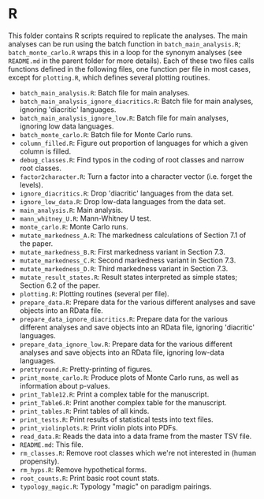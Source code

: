 # R

This folder contains R scripts required to replicate the analyses. The main analyses can be run using the batch function in `batch_main_analysis.R`; `batch_monte_carlo.R` wraps this in a loop for the synonym analyses (see `README.md` in the parent folder for more details). Each of these two files calls functions defined in the following files, one function per file in most cases, except for `plotting.R`, which defines several plotting routines.

* `batch_main_analysis.R`: Batch file for main analyses.
* `batch_main_analysis_ignore_diacritics.R`: Batch file for main analyses, ignoring 'diacritic' languages.
* `batch_main_analysis_ignore_low.R`: Batch file for main analyses, ignoring low data languages.
* `batch_monte_carlo.R`: Batch file for Monte Carlo runs.
* `column_filled.R`: Figure out proportion of languages for which a given column is filled.
* `debug_classes.R`: Find typos in the coding of root classes and narrow root classes.
* `factor2character.R`: Turn a factor into a character vector (i.e. forget the levels).
* `ignore_diacritics.R`: Drop 'diacritic' languages from the data set.
* `ignore_low_data.R`: Drop low-data languages from the data set.
* `main_analysis.R`: Main analysis.
* `mann_whitney_U.R`: Mann-Whitney U test.
* `monte_carlo.R`: Monte Carlo runs.
* `mutate_markedness_A.R`: The markedness calculations of Section 7.1 of the paper.
* `mutate_markedness_B.R`: First markedness variant in Section 7.3.
* `mutate_markedness_C.R`: Second markedness variant in Section 7.3.
* `mutate_markedness_D.R`: Third markedness variant in Section 7.3.
* `mutate_result_states.R`: Result states interpreted as simple states; Section 6.2 of the paper.
* `plotting.R`: Plotting routines (several per file).
* `prepare_data.R`: Prepare data for the various different analyses and save objects into an RData file.
* `prepare_data_ignore_diacritics.R`: Prepare data for the various different analyses and save objects into an RData file, ignoring 'diacritic' languages.
* `prepare_data_ignore_low.R`: Prepare data for the various different analyses and save objects into an RData file, ignoring low-data languages.
* `prettyround.R`: Pretty-printing of figures.
* `print_monte_carlo.R`: Produce plots of Monte Carlo runs, as well as information about p-values.
* `print_Table12.R`: Print a complex table for the manuscript.
* `print_Table6.R`: Print another complex table for the manuscript.
* `print_tables.R`: Print tables of all kinds.
* `print_tests.R`: Print results of statistical tests into text files.
* `print_violinplots.R`: Print violin plots into PDFs.
* `read_data.R`: Reads the data into a data frame from the master TSV file.
* `README.md`: This file.
* `rm_classes.R`: Remove root classes which we're not interested in (human propensity).
* `rm_hyps.R`: Remove hypothetical forms.
* `root_counts.R`: Print basic root count stats.
* `typology_magic.R`: Typology "magic" on paradigm pairings.
